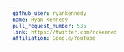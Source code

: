 ```yaml
---
  github_user: ryankennedy
  name: Ryan Kennedy
  pull_request_number: 535
  link: https://twitter.com/rckenned
  affiliation: Google/YouTube
---
```

